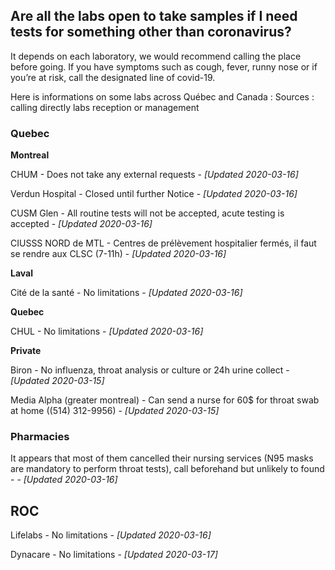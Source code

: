 ## Are all the labs open to take samples if I need tests for something other than coronavirus?

It depends on each laboratory, we would recommend calling the place before going. If you have symptoms such as cough, fever, runny nose or if you’re at risk, call the designated line of covid-19.

Here is informations on some labs across Québec and Canada :
Sources : calling directly labs reception or management

### Quebec

**Montreal**

CHUM - Does not take any external requests - _[Updated 2020-03-16]_

Verdun Hospital - Closed until further Notice - _[Updated 2020-03-16]_

CUSM Glen - All routine tests will not be accepted, acute testing is accepted - _[Updated 2020-03-16]_

CIUSSS NORD de MTL - Centres de prélèvement hospitalier fermés, il faut se rendre aux CLSC (7-11h) - _[Updated 2020-03-16]_

**Laval**

Cité de la santé - No limitations - _[Updated 2020-03-16]_

**Quebec**

CHUL - No limitations - _[Updated 2020-03-16]_

**Private**

Biron - No influenza, throat analysis or culture or 24h urine collect - _[Updated 2020-03-15]_

Media Alpha (greater montreal) - Can send a nurse for 60\$ for throat swab at home ((514) 312-9956) - _[Updated 2020-03-15]_

### Pharmacies

It appears that most of them cancelled their nursing services (N95 masks are mandatory to perform throat tests), call beforehand but unlikely to found - - _[Updated 2020-03-16]_

## ROC

Lifelabs - No limitations - _[Updated 2020-03-16]_

Dynacare - No limitations - _[Updated 2020-03-17]_
